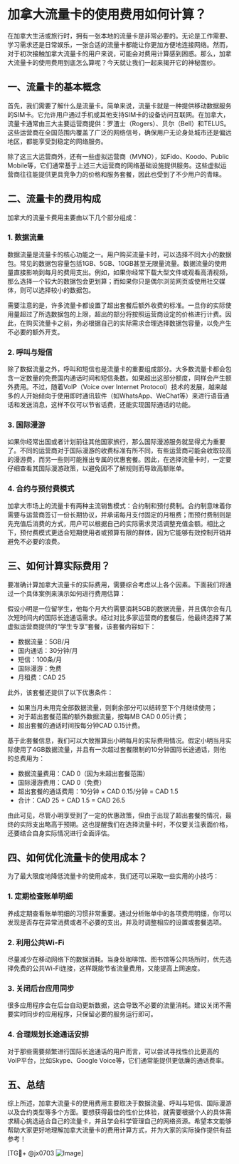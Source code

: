 # 加拿大流量卡的使用费用如何计算？

在加拿大生活或旅行时，拥有一张本地的流量卡是非常必要的。无论是工作需要、学习需求还是日常娱乐，一张合适的流量卡都能让你更加方便地连接网络。然而，对于初次接触加拿大流量卡的用户来说，可能会对费用计算感到困惑。那么，加拿大流量卡的使用费用到底怎么算呢？今天就让我们一起来揭开它的神秘面纱。

## 一、流量卡的基本概念

首先，我们需要了解什么是流量卡。简单来说，流量卡就是一种提供移动数据服务的SIM卡。它允许用户通过手机或其他支持SIM卡的设备访问互联网。在加拿大，流量卡通常由三大主要运营商提供：罗渣士（Rogers）、贝尔（Bell）和TELUS。这些运营商在全国范围内覆盖了广泛的网络信号，确保用户无论身处城市还是偏远地区，都能享受到稳定的网络服务。

除了这三大运营商外，还有一些虚拟运营商（MVNO），如Fido、Koodo、Public Mobile等，它们通常基于上述三大运营商的网络基础设施提供服务。这些虚拟运营商往往能提供更具竞争力的价格和服务套餐，因此也受到了不少用户的青睐。

## 二、流量卡的费用构成

加拿大的流量卡费用主要由以下几个部分组成：

### 1. 数据流量
数据流量是流量卡的核心功能之一。用户购买流量卡时，可以选择不同大小的数据包。常见的数据包容量包括1GB、5GB、10GB甚至无限量流量。数据流量的使用量直接影响到每月的费用支出。例如，如果你经常下载大型文件或观看高清视频，那么选择一个较大的数据包会更划算；而如果你只是偶尔浏览网页或使用社交媒体，则可以选择较小的数据包。

需要注意的是，许多流量卡都设置了超出套餐后额外收费的标准。一旦你的实际使用量超过了所选数据包的上限，超出的部分将按照运营商设定的价格进行计费。因此，在购买流量卡之前，务必根据自己的实际需求合理选择数据包容量，以免产生不必要的额外开支。

### 2. 呼叫与短信
除了数据流量之外，呼叫和短信也是流量卡的重要组成部分。大多数流量卡都会包含一定数量的免费国内通话时间和短信条数。如果超出这部分额度，同样会产生额外费用。不过，随着VoIP（Voice over Internet Protocol）技术的发展，越来越多的人开始倾向于使用即时通讯软件（如WhatsApp、WeChat等）来进行语音通话和发送消息，这样不仅可以节省话费，还能实现国际通话的功能。

### 3. 国际漫游
如果你经常出国或者计划前往其他国家旅行，那么国际漫游服务就显得尤为重要了。不同的运营商对于国际漫游的收费标准有所不同，有些运营商可能会收取较高的漫游费，而另一些则可能推出专属的优惠套餐。因此，在选择流量卡时，一定要仔细查看其国际漫游政策，以避免因不了解规则而导致高额账单。

### 4. 合约与预付费模式
加拿大市场上的流量卡有两种主流销售模式：合约制和预付费制。合约制意味着你需要与运营商签订一份长期协议，并承诺每月支付固定的月租费；而预付费制则是先充值后消费的方式，用户可以根据自己的实际需求灵活调整充值金额。相比之下，预付费模式更适合短期使用者或预算有限的群体，因为它能够有效控制开销并避免不必要的浪费。

## 三、如何计算实际费用？

要准确计算加拿大流量卡的实际费用，需要综合考虑以上各个因素。下面我们将通过一个具体案例来演示如何进行费用估算：

假设小明是一位留学生，他每个月大约需要消耗5GB的数据流量，并且偶尔会有几次短时间内的国际长途通话需求。经过对比多家运营商的套餐后，他最终选择了某虚拟运营商提供的“学生专享”套餐，该套餐内容如下：

- 数据流量：5GB/月
- 国内通话：30分钟/月
- 短信：100条/月
- 国际漫游：免费
- 月租费：CAD 25

此外，该套餐还提供了以下优惠条件：
- 如果当月未用完全部数据流量，则剩余部分可以结转至下个月继续使用；
- 对于超出套餐范围的额外数据流量，按每MB CAD 0.05计费；
- 超出套餐的通话时间按每分钟CAD 0.15计费。

基于此套餐信息，我们可以大致推算出小明每月的实际费用情况。假定小明当月实际使用了4GB数据流量，并且有一次超过套餐限制的10分钟国际长途通话，则他的总费用为：

- 数据流量费用：CAD 0（因为未超出套餐范围）
- 国际漫游费用：CAD 0（免费）
- 超出套餐的通话费用：10分钟 × CAD 0.15/分钟 = CAD 1.5
- 合计：CAD 25 + CAD 1.5 = CAD 26.5

由此可见，尽管小明享受到了一定的优惠政策，但由于出现了超出套餐的情况，最终的实际支出略高于预期。这也提醒我们在选择流量卡时，不仅要关注表面价格，还要结合自身实际情况进行全面评估。

## 四、如何优化流量卡的使用成本？

为了最大限度地降低流量卡的使用成本，我们还可以采取一些实用的小技巧：

### 1. 定期检查账单明细
养成定期查看账单明细的习惯非常重要。通过分析账单中的各项费用明细，你可以发现是否存在异常消费或者不必要的支出，并及时调整相应的设置或套餐选项。

### 2. 利用公共Wi-Fi
尽量减少在移动网络下的数据消耗。当身处咖啡馆、图书馆等公共场所时，优先选择免费的公共Wi-Fi连接，这样既能节省流量费用，又能提高上网速度。

### 3. 关闭后台应用同步
很多应用程序会在后台自动更新数据，这会导致不必要的流量消耗。建议关闭不需要实时同步的应用程序，只保留必要的服务运行即可。

### 4. 合理规划长途通话安排
对于那些需要频繁进行国际长途通话的用户而言，可以尝试寻找性价比更高的VoIP平台，比如Skype、Google Voice等，它们通常能提供更低廉的通话费率。

## 五、总结

综上所述，加拿大流量卡的使用费用主要取决于数据流量、呼叫与短信、国际漫游以及合约类型等多个方面。要想获得最佳的性价比体验，就需要根据个人的具体需求精心挑选适合自己的流量卡，并且学会科学管理自己的网络资源。希望本文能够帮助大家更好地理解加拿大流量卡的费用计算方式，并为大家的实际操作提供有益参考！

[TG💪+ @jx0703 ![Image](https://github.com/user-attachments/assets/dbca1d08-cadb-493c-b0ec-ad6f7a83f270)]